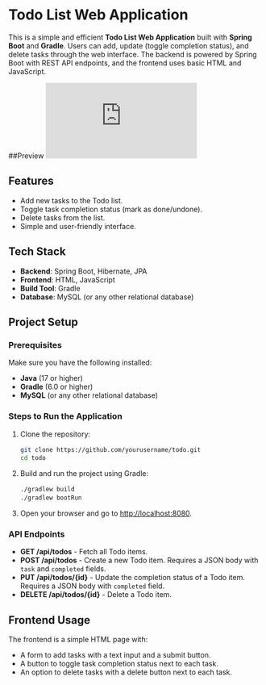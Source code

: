 # Todo List Web Application

This is a simple and efficient **Todo List Web Application** built with **Spring Boot** and **Gradle**. Users can add, update (toggle completion status), and delete tasks through the web interface. The backend is powered by Spring Boot with REST API endpoints, and the frontend uses basic HTML and JavaScript.

##Preview
![Preview](https://github.com/Lacri1/Todo/blob/main/Todo.pdf)


## Features

- Add new tasks to the Todo list.
- Toggle task completion status (mark as done/undone).
- Delete tasks from the list.
- Simple and user-friendly interface.

## Tech Stack

- **Backend**: Spring Boot, Hibernate, JPA
- **Frontend**: HTML, JavaScript
- **Build Tool**: Gradle
- **Database**: MySQL (or any other relational database)

## Project Setup

### Prerequisites
Make sure you have the following installed:
- **Java** (17 or higher)
- **Gradle** (6.0 or higher)
- **MySQL** (or any other relational database)

### Steps to Run the Application
1. Clone the repository:
   ```bash
   git clone https://github.com/yourusername/todo.git
   cd todo
   ```

2. Build and run the project using Gradle:
   ```bash
   ./gradlew build
   ./gradlew bootRun
   ```

3. Open your browser and go to [http://localhost:8080](http://localhost:8080).

### API Endpoints
- **GET /api/todos** - Fetch all Todo items.
- **POST /api/todos** - Create a new Todo item. Requires a JSON body with `task` and `completed` fields.
- **PUT /api/todos/{id}** - Update the completion status of a Todo item. Requires a JSON body with `completed` field.
- **DELETE /api/todos/{id}** - Delete a Todo item.

## Frontend Usage
The frontend is a simple HTML page with:
- A form to add tasks with a text input and a submit button.
- A button to toggle task completion status next to each task.
- An option to delete tasks with a delete button next to each task.
